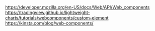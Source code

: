 https://developer.mozilla.org/en-US/docs/Web/API/Web_components
https://tradingview.github.io/lightweight-charts/tutorials/webcomponents/custom-element
https://kinsta.com/blog/web-components/